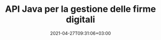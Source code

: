 ---
############################# Static ############################
layout: "product"
date: 2021-04-27T09:31:06+03:00
draft: false

product: "Signature"
product_tag: "signature"
platform: "Java"
platform_tag: "java"

############################# Head ############################
head_title: "API per la firma digitale Java, aggiungi la firma elettronica all'immagine PDF Word Excel"
head_description: "API di firma digitale Java. Libreria di firme elettroniche per firmare digitalmente PDF, Microsoft Word, fogli di calcolo Excel, presentazioni PowerPoint e formati di documenti immagine."

############################# Header ############################
title: "API Java per la gestione delle firme digitali"
description: "Gestisci la firma elettronica di tipi di immagini, codici QR, codici a barre, metadati, testo e timbri nelle applicazioni Java per la firma di immagini e formati di file di documenti digitali."
button:
    enable: true

############################# SubMenu ############################
submenu:
    enable: true
    
    left:
        img_alt: "GroupDocs.Signature for Java"
        image: "https://www.groupdocs.cloud/templates/groupdocs/images/product-logos/groupdocs-signature-java.png"
        product: "GroupDocs.Signature"
        platform: "Java"

    middle:
        button:
            # button loop
            - link: "#overview"
              text: "Panoramica"

            # button loop
            - link: "#features"
              text: "Caratteristiche"

            # button loop
            - link: "#support"
              text: "Supporto"

            # button loop
            - link: "https://products.groupdocs.app/signature"
              text: "Dimostrazione dal vivo"

            # button loop
            - link: "https://purchase.groupdocs.com/pricing/signature/java"
              text: "Prezzi"

    right:
        link_download: "https://downloads.groupdocs.com/signature"
        link_learn: "https://docs.groupdocs.com/signature/java/"
        link_buy: "https://purchase.groupdocs.com"

############################# Overview ############################
overview:
    enable: true
    content: |
      GroupDocs.Signature per Java API ti aiuta a sviluppare applicazioni Java con funzionalità di firma elettronica per firmare documenti digitali di formati supportati senza installare alcun software esterno. Supporta la manipolazione e la gestione di vari tipi di firme elettroniche come immagine, codice a barre, codice QR, timbro, testo, ottica e metadati. Tutti i tuoi documenti commerciali elettronici come Microsoft Office Word, presentazioni PowerPoint, fogli di calcolo Excel, immagini e file PDF possono essere firmati digitalmente personalizzando le proprietà della firma, ad es. ombra, dimensioni, allineamento e altro secondo le tue esigenze. La libreria della firma digitale è semplice e leggera, costituita da un singolo file DLL che può essere facilmente integrato all'interno di un'applicazione Java nuova o esistente.  

      Tramite GroupDocs.Signature per l'API Java è possibile caricare tutti i certificati registrati dal sistema o individuare le firme esistenti utilizzando la ricerca semplice e avanzata. Le opzioni per lavorare con documenti protetti da password, specificando proprietà di firma comuni (dimensioni del testo, opacità, rotazione, verifica, proprietà dei caratteri, opzioni di colore, numero di pagina, larghezza, in alto, a sinistra ecc.) e il supporto per l'implementazione di diversi tipi di firma elettronica lo rendono affidabile Soluzione per la gestione delle firme elettroniche per documenti digitali.  

      GroupDocs.Signature per Java è compatibile con tutte le versioni Java e supporta i sistemi operativi più diffusi (Windows, Linux, MacOS) in grado di eseguire il runtime Java
    tabs:
      enable: true
      
      ## TAB ONE ##
      tab_one:
        description: |
          Questa è una panoramica delle funzionalità di GroupDocs.Signature per Java:
      
        right:
          enable: true
          icon: "fab fa-html5"
          title: "Tipi di firma"
          content: |
            * Firma del testo
            * Firma dell'immagine
            * Firme digitali
            * Firma del codice QR
            * Firma del codice a barre
            * Timbro Firma
            * Firma del campo modulo
      
      ## TAB TWO ##
      tab_two:
        description: |
          L'API di firma elettronica Java supporta [formati di file di documenti](https://docs.groupdocs.com/signature/java/supported-document-formats/) come elencato di seguito.

        left:
          enable: true
          table:
            # table loop
            - title: "Microsoft Office"
              content: |
                * **Word:** DOC, DOCX, DOCM, DOT, DOTX, DOTM, RTF, TXT
                * **Excel:** XLS, XLSX, XLSM, XLSB, XLTM, XLT, XLTM, XLTX, XLAM, SXC, SpreadsheetML
                * **PowerPoint:** PPT, PPTX, PPS, PPSX, PPSM, POT, POTM, POTX, PPTM

        right:
          enable: true
          table:
            # table loop
            - title: "Images & Other Formats"
              content: |
                * **immagini**: JPG, BMP, PNG, TIFF, GIF, DCM, WEBP
                * **OpenDocument**: ODT, OTT, OTS, ODS, ODP, OTP, ODG
                * **Jpeg2000**: JP2, JPF, JPX, J2K, J2C, JPM
                * **Metafile**: EMF, WMF, CMX
                * **Portatile**: PDF
                * **Grafica vettoriale scalabile**: CDR, SVG
                * **Adobe Photoshop**: PSD
                * **Altri**: DJVU

      ## TAB THREE ##
      tab_three:
        description: |
          GroupDocs.Signature per Java supporta i seguenti sistemi operativi, framework e gestori di pacchetti:
        
        left:
          enable: true
          table:
            # table loop
            - icon: "fab fa-windows"
              title: "Sistemi operativi"
              content: |
                * Microsoft Windows Desktop
                * Microsoft Windows Server
                * Linux
                * MacOS

            # table loop
            - icon: "fas fa-code"
              title: "Framework supportati"
              content: |
                * Java 7 (1.7) and above

        right:
          enable: true
          table:
            # table loop
            - icon: "fas fa-cogs"
              title: "Ambienti di sviluppo"
              content: |
                * NetBeans
                * IntelliJ IDEA
                * Eclipse
            # table loop
            - icon: "fas fa-tools"
              title: "Costruisci lo strumento di automazione"
              content: |
                * Maven

############################# Features ############################
features:
    enable: true
    title: "Funzionalità di GroupDocs.Signature per Java"

    feature:
      # feature loop
      - icon: "fas fa-copy"
        content: "Crea, leggi, modifica, nascondi ed elimina firme elettroniche dai formati di documenti supportati"

      # feature loop
      - icon: "fas fa-eye"
        content: "Accesso al documento firmato da flusso, percorso relativo o percorso assoluto"

      # feature loop
      - icon: "fas fa-bolt"
        content: "Applica la firma del testo a documenti, fogli di calcolo, presentazioni, immagini e file PDF"
      
      # feature loop
      - icon: "fas fa-file-powerpoint"
        content: "Aggiungi la firma del testo come annotazione, adesivo, immagine ai file PDF e configura anche lo stile e il colore"

      # feature loop
      - icon: "fas fa-code"
        content: "Firma documento PDF, file immagine e ottieni l'output in diversi formati di file"

      # feature loop
      - icon: "fas fa-cloud"
        content: "Firma digitalmente le immagini con la firma del testo come filigrana e aggiungi trasparenza, rotazione alla firma elettronica"

      # feature loop
      - icon: "fas fa-remove-format"
        content: "Cerca certificati e firma documenti Microsoft Word, Excel e PDF con certificati digitali"

      # feature loop
      - icon: "fas fa-comment-slash"
        content: "Firma formati di documenti di elaborazione testi con filigrane di testo nativo"

      # feature loop
      - icon: "fas fa-location-arrow"
        content: "Usa QR-Code, Barcode per firmare file Word, Slide, Cell, PDF e immagini"

      # feature loop
      - icon: "fas fa-border-all"
        content: "Configura e applica le firme dei timbri per proteggere i formati di file supportati"

      # feature loop
      - icon: "fas fa-wrench"
        content: "Imposta e assegna firme di immagini a documenti, fogli di calcolo, presentazioni, immagini e file PDF"

      # feature loop
      - icon: "fas fa-columns"
        content: "Configura le proprietà della firma, ad es. Look and Feel, Margini, Allineamento, ecc."

      # feature loop
      - icon: "fas fa-file-word"
        content: "Applicare la firma digitale al documento protetto da password"

      # feature loop
      - icon: "fas fa-envelope"
        content: "Esegui la verifica del testo dei documenti PDF utilizzando il gestore della firma"

      # feature loop
      - icon: "fas fa-print"
        content: "Verifica digitale di documenti Word, Cell, PDF con contenitori di certificati .CER e .PFX"

      # feature loop
      - icon: "fas fa-file-archive"
        content: "Specifica diversi tipi di unità di misura (ad es. millimetri, pixel ecc.) per le firme di testo PDF"

      # feature loop
      - icon: "fas fa-lock"
        content: "Ottieni informazioni sul documento tramite file o URL: aggiungi le firme dei campi modulo ai documenti PDF"

      # feature loop
      - icon: "fas fa-file-code"
        content: "Aggiungi oggetto dati personalizzato, VCard incorporata, e-mail, EPC, MeCard o oggetto evento al codice QR"
      
      # feature loop
      - icon: "fas fa-fill-drip"
        content: "Applicare diversi stili di pennello alle firme, ad esempio pennello sfumato, radiale, solido e texture"

      # feature loop
      - icon: "fas fa-file-excel"
        content: "Firma il documento che si trova su FTP o Azure Cloud Storage"

      # feature loop
      - icon: "fas fa-heading"
        content: "Imposta l'allineamento del testo all'interno delle forme per documenti, diapositive, immagini e file PDF"

      # feature loop
      - icon: "fas fa-project-diagram"
        content: "Cerca, verifica e firma digitalmente documenti di presentazione PowerPoint"

      # feature loop
      - icon: "fas fa-cube"
        content: "Posiziona la firma utilizzando i pixel nei documenti delle celle e il posizionamento del testo per le firme dei timbri"

      # feature loop
      - icon: "fab fa-uncharted"
        content: "Implementa la firma del timbro rettangolare con angoli arrotondati"

       # feature loop
      - icon: "fab fa-uncharted"
        content: "Estendi le firme di codici a barre e codici QR con contenuti di dati immagine"

       # feature loop
      - icon: "fab fa-uncharted"
        content: "Aggiungi firme di metadati crittografati mentre lavori con le opzioni di firma e ricerca"

       # feature loop
      - icon: "fab fa-uncharted"
        content: "Incorpora oggetti personalizzati nelle firme dei metadati all'interno di Word, Excel e presentazioni"

    more_feature:
      # more_feature_loop
      - title: "Configura e applica facilmente le firme elettroniche"
        content: |
          L'API GroupDocs.Signature per Java consente di configurare e aggiungere firme elettroniche ai formati di documenti supportati. Di seguito è riportato un esempio di codice che mostra quanto sia semplice applicare una firma di testo a un file PDF:

          ```java
          Signature signature = new Signature("sample.pdf");

          TextSignOptions options = new TextSignOptions("John Smith");
          // impostare la posizione della firma
          options.setLeft(100);
          options.setTop(100);
          
          // imposta il rettangolo della firma
          options.setWidth(100);
          options.setHeight(30);

          // imposta il colore del testo e il carattere
          options.setForeColor(Color.RED);
          SignatureFont signatureFont = new SignatureFont();
          signatureFont.setSize(12);
          signatureFont.setFamilyName("Comic Sans MS");
          options.setFont(signatureFont);
          options.setSignatureImplementation(TextSignatureImplementation.Sticker)

          // firmare il documento da archiviare
          signature.sign("sample_signed.pdf", options);
          ```

      # more_feature_loop
      - title: "Tipi di codifica di codici a barre supportati per la firma elettronica"
        content: |
          Utilizzando GroupDocs.Signature per l'API Java è possibile applicare codici a barre e codici QR ai formati di file supportati. GroupDocs.Signature per Java supporta una vasta gamma di tipi di codifica di codici a barre per soddisfare la maggior parte delle esigenze. I tipi di codifica di codici a barre supportati includono Code 11, Code 128, Code 16K/32, Databar codes, GS1 Codeblock, ISBN, ISMN, ISSN, ITF16, Pdf147, EAN8, EAN13, EAN14, UPCA, UPCE, ITF14, Code39 Standard e Codice39 esteso.

          Analogamente, l'API GroupDocs.Signature per Java consente di utilizzare tipi di codice QR, ad esempio QR, Aztec e Data Matrix. I tipi di codifica QR-Code supportati includono Aztec, DataMatrix, GS1 DataMatrix e GS1 QR.

      # more_feature_loop
      - title: "Cerca firme e certificati"
        content: |
          Tramite GroupDocs.Signature per l'API Java, puoi cercare le firme di codici QR e codici a barre in qualsiasi documento, presentazione, foglio di calcolo, immagine e file PDF e recuperare il risultato della ricerca. Puoi anche cercare oggetti di dati personalizzati da documenti firmati con la firma del codice QR, nonché cercare VCard standard e oggetto e-mail da documenti firmati con codice QR. È supportata anche la verifica del testo crittografato delle firme QR-Code e la ricerca della firma dei metadati nei documenti PDF. Applica criteri di ricerca aggiuntivi per le firme digitali dei documenti Words & Cells.  

          L'opzione di ricerca è disponibile anche per la firma dei metadati per documenti word, diapositive e fogli di calcolo, mentre la ricerca nel campo modulo è disponibile per i documenti PDF.

      # more_feature_loop
      - title: "Configurare le proprietà della firma elettronica"
        content: |
          Per migliorare l'esperienza utente degli utenti finali, GroupDocs.Signature for Java API fornisce molte proprietà che possono essere configurate abbastanza facilmente. È possibile impostare le opzioni di carattere e colore (Colore di sfondo, Colore di primo piano, Grassetto, Corsivo, Sottolineato, Famiglia di caratteri, Dimensione carattere ecc.), Opzioni di sfondo e bordo (Colore di sfondo, Trasparenza sfondo, Colore bordo, Stile tratteggio bordo, Spessore bordo, Trasparenza bordo ecc.), Margini firma (sinistro, superiore, larghezza, altezza, riempimento ecc.) e Impostazione area firma immagine e allineamento firma (allineamento orizzontale, allineamento verticale ecc.).

############################# Support ############################
support:
    enable: true

############################# Solutions ############################
solutions:
    enable: true
    title: "GroupDocs.Signature offre API per la visualizzazione di documenti per altri ambienti di sviluppo popolari"

    solution:
        # solution loop
        - img_alt: "GroupDocs.Signature for .NET"
          image: "https://www.groupdocs.cloud/templates/groupdocs/images/product-logos/groupdocs-signature-net.png"
          product: "GroupDocs.Signature"
          platform: ".NET"
          link: "/signature/net/"

############################# Back to top ###############################
back_to_top:
  enable: true
---